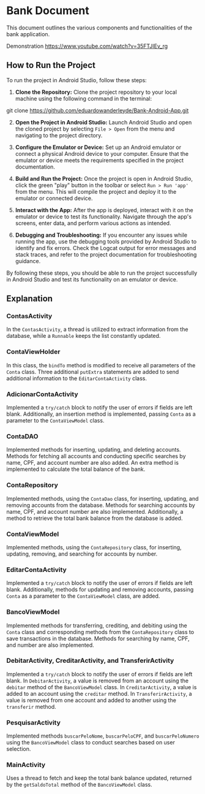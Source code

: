 # Bank Document

This document outlines the various components and functionalities of the bank application.

Demonstration
https://www.youtube.com/watch?v=35FTJIEv_rg

## How to Run the Project

To run the project in Android Studio, follow these steps:

1. **Clone the Repository:** Clone the project repository to your local machine using the following command in the terminal:

git clone https://github.com/eduardowanderleyde/Bank-Android-App.git


2. **Open the Project in Android Studio:** Launch Android Studio and open the cloned project by selecting `File > Open` from the menu and navigating to the project directory.

3. **Configure the Emulator or Device:** Set up an Android emulator or connect a physical Android device to your computer. Ensure that the emulator or device meets the requirements specified in the project documentation.

4. **Build and Run the Project:** Once the project is open in Android Studio, click the green "play" button in the toolbar or select `Run > Run 'app'` from the menu. This will compile the project and deploy it to the emulator or connected device.

5. **Interact with the App:** After the app is deployed, interact with it on the emulator or device to test its functionality. Navigate through the app's screens, enter data, and perform various actions as intended.

6. **Debugging and Troubleshooting:** If you encounter any issues while running the app, use the debugging tools provided by Android Studio to identify and fix errors. Check the Logcat output for error messages and stack traces, and refer to the project documentation for troubleshooting guidance.

By following these steps, you should be able to run the project successfully in Android Studio and test its functionality on an emulator or device.

## Explanation

### ContasActivity

In the `ContasActivity`, a thread is utilized to extract information from the database, while a `Runnable` keeps the list constantly updated.

### ContaViewHolder

In this class, the `bindTo` method is modified to receive all parameters of the `Conta` class. Three additional `putExtra` statements are added to send additional information to the `EditarContaActivity` class.

### AdicionarContaActivity

Implemented a `try/catch` block to notify the user of errors if fields are left blank. Additionally, an insertion method is implemented, passing `Conta` as a parameter to the `ContaViewModel` class.

### ContaDAO

Implemented methods for inserting, updating, and deleting accounts. Methods for fetching all accounts and conducting specific searches by name, CPF, and account number are also added. An extra method is implemented to calculate the total balance of the bank.

### ContaRepository

Implemented methods, using the `ContaDao` class, for inserting, updating, and removing accounts from the database. Methods for searching accounts by name, CPF, and account number are also implemented. Additionally, a method to retrieve the total bank balance from the database is added.

### ContaViewModel

Implemented methods, using the `ContaRepository` class, for inserting, updating, removing, and searching for accounts by number.

### EditarContaActivity

Implemented a `try/catch` block to notify the user of errors if fields are left blank. Additionally, methods for updating and removing accounts, passing `Conta` as a parameter to the `ContaViewModel` class, are added.

### BancoViewModel

Implemented methods for transferring, crediting, and debiting using the `Conta` class and corresponding methods from the `ContaRepository` class to save transactions in the database. Methods for searching by name, CPF, and number are also implemented.

### DebitarActivity, CreditarActivity, and TransferirActivity

Implemented a `try/catch` block to notify the user of errors if fields are left blank. In `DebitarActivity`, a value is removed from an account using the `debitar` method of the `BancoViewModel` class. In `CreditarActivity`, a value is added to an account using the `creditar` method. In `TransferirActivity`, a value is removed from one account and added to another using the `transferir` method.

### PesquisarActivity

Implemented methods `buscarPeloNome`, `buscarPeloCPF`, and `buscarPeloNumero` using the `BancoViewModel` class to conduct searches based on user selection.

### MainActivity

Uses a thread to fetch and keep the total bank balance updated, returned by the `getSaldoTotal` method of the `BancoViewModel` class.
